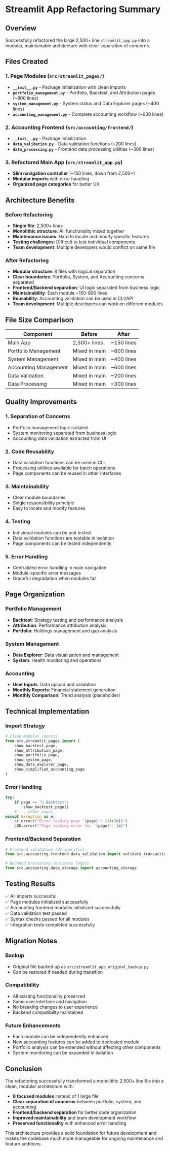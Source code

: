 # Streamlit App Refactoring Summary

## Overview
Successfully refactored the large 2,500+ line `streamlit_app.py` into a modular, maintainable architecture with clear separation of concerns.

## Files Created

### 1. Page Modules (`src/streamlit_pages/`)
- **`__init__.py`** - Package initialization with clean imports
- **`portfolio_management.py`** - Portfolio, Backtest, and Attribution pages (~800 lines)
- **`system_management.py`** - System status and Data Explorer pages (~400 lines)
- **`accounting_management.py`** - Complete accounting workflow (~600 lines)

### 2. Accounting Frontend (`src/accounting/frontend/`)
- **`__init__.py`** - Package initialization
- **`data_validation.py`** - Data validation functions (~200 lines)
- **`data_processing.py`** - Frontend data processing utilities (~300 lines)

### 3. Refactored Main App (`src/streamlit_app.py`)
- **Slim navigation controller** (~150 lines, down from 2,500+)
- **Modular imports** with error handling
- **Organized page categories** for better UX

## Architecture Benefits

### Before Refactoring
- **Single file**: 2,500+ lines
- **Monolithic structure**: All functionality mixed together
- **Maintenance issues**: Hard to locate and modify specific features
- **Testing challenges**: Difficult to test individual components
- **Team development**: Multiple developers would conflict on same file

### After Refactoring
- **Modular structure**: 8 files with logical separation
- **Clear boundaries**: Portfolio, System, and Accounting concerns separated
- **Frontend/Backend separation**: UI logic separated from business logic
- **Maintainability**: Each module ~150-800 lines
- **Reusability**: Accounting validation can be used in CLI/API
- **Team development**: Multiple developers can work on different modules

## File Size Comparison

| Component | Before | After |
|-----------|--------|--------|
| Main App | 2,500+ lines | ~150 lines |
| Portfolio Management | Mixed in main | ~800 lines |
| System Management | Mixed in main | ~400 lines |
| Accounting Management | Mixed in main | ~600 lines |
| Data Validation | Mixed in main | ~200 lines |
| Data Processing | Mixed in main | ~300 lines |

## Quality Improvements

### 1. **Separation of Concerns**
- Portfolio management logic isolated
- System monitoring separated from business logic
- Accounting data validation extracted from UI

### 2. **Code Reusability**
- Data validation functions can be used in CLI
- Processing utilities available for batch operations
- Page components can be reused in other interfaces

### 3. **Maintainability**
- Clear module boundaries
- Single responsibility principle
- Easy to locate and modify features

### 4. **Testing**
- Individual modules can be unit tested
- Data validation functions are testable in isolation
- Page components can be tested independently

### 5. **Error Handling**
- Centralized error handling in main navigation
- Module-specific error messages
- Graceful degradation when modules fail

## Page Organization

### Portfolio Management
- **Backtest**: Strategy testing and performance analysis
- **Attribution**: Performance attribution analysis
- **Portfolio**: Holdings management and gap analysis

### System Management  
- **Data Explorer**: Data visualization and management
- **System**: Health monitoring and operations

### Accounting
- **User Inputs**: Data upload and validation
- **Monthly Reports**: Financial statement generation
- **Monthly Comparison**: Trend analysis (placeholder)

## Technical Implementation

### Import Strategy
```python
# Clean modular imports
from src.streamlit_pages import (
    show_backtest_page,
    show_attribution_page, 
    show_portfolio_page,
    show_system_page,
    show_data_explorer_page,
    show_simplified_accounting_page
)
```

### Error Handling
```python
try:
    if page == "🎯 Backtest":
        show_backtest_page()
    # ... other pages
except Exception as e:
    st.error(f"Error loading page '{page}': {str(e)}")
    LOG.error(f"Page loading error for '{page}': {e}")
```

### Frontend/Backend Separation
```python
# Frontend validation (UI-specific)
from src.accounting.frontend.data_validation import validate_transactions_data

# Backend processing (business logic)
from src.accounting.data_storage import accounting_storage
```

## Testing Results
✅ All imports successful  
✅ Page modules initialized successfully  
✅ Accounting frontend modules initialized successfully  
✅ Data validation test passed  
✅ Syntax checks passed for all modules  
✅ Integration tests completed successfully  

## Migration Notes

### Backup
- Original file backed up as `src/streamlit_app_original_backup.py`
- Can be restored if needed during transition

### Compatibility
- All existing functionality preserved
- Same user interface and navigation
- No breaking changes to user experience
- Backend compatibility maintained

### Future Enhancements
- Each module can be independently enhanced
- New accounting features can be added to dedicated module
- Portfolio analysis can be extended without affecting other components
- System monitoring can be expanded in isolation

## Conclusion
The refactoring successfully transformed a monolithic 2,500+ line file into a clean, modular architecture with:
- **8 focused modules** instead of 1 large file
- **Clear separation of concerns** between portfolio, system, and accounting
- **Frontend/backend separation** for better code organization
- **Improved maintainability** and team development workflow
- **Preserved functionality** with enhanced error handling

This architecture provides a solid foundation for future development and makes the codebase much more manageable for ongoing maintenance and feature additions.